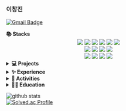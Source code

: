 ### 이창진

[![Gmail Badge](https://img.shields.io/badge/Gmail-d14836?style=flat-square&logo=Gmail&logoColor=white&link=mailto:zw791116@gmail.com)](mailto:changjini32@gmail.com)

<summary><b>📚 Stacks</b></summary>
<div align=center> 
  <img src="https://img.shields.io/badge/c++-00599C?style=for-the-badge&logo=c%2B%2B&logoColor=white">
  <img src="https://img.shields.io/badge/jquery-0769AD?style=for-the-badge&logo=jquery&logoColor=white">
  <img src="https://img.shields.io/badge/java-007396?style=for-the-badge&logo=java&logoColor=white"> 
  <img src="https://img.shields.io/badge/python-3776AB?style=for-the-badge&logo=python&logoColor=white">
  <img src="https://img.shields.io/badge/html5-E34F26?style=for-the-badge&logo=html5&logoColor=white"> 
  <img src="https://img.shields.io/badge/css-1572B6?style=for-the-badge&logo=css3&logoColor=white"> 
  <br>
  <img src="https://img.shields.io/badge/javascript-F7DF1E?style=for-the-badge&logo=javascript&logoColor=black"> 
  <img src="https://img.shields.io/badge/react-61DAFB?style=for-the-badge&logo=react&logoColor=black">
  <img src="https://img.shields.io/badge/node.js-339933?style=for-the-badge&logo=Node.js&logoColor=white">
  <img src="https://img.shields.io/badge/express-000000?style=for-the-badge&logo=express&logoColor=white">
  <br>
  <img src="https://img.shields.io/badge/amazonaws-232F3E?style=for-the-badge&logo=amazonaws&logoColor=white"> 
  <img src="https://img.shields.io/badge/github-181717?style=for-the-badge&logo=github&logoColor=white">
  <img src="https://img.shields.io/badge/git-F05032?style=for-the-badge&logo=git&logoColor=white">
  <img src="https://img.shields.io/badge/linux-FCC624?style=for-the-badge&logo=linux&logoColor=black"> 
  <br>
</div>
<!--프로젝트-->
<details>
  <summary><b>💻 Projects</b></summary>
  <ul>
    <li>
      (<a href= "https://dongdle.com"><b>dongdle.com</b></a>)&nbsp&nbsp동아리 관리 플랫폼 <b>"동들"</b> 개발 및 런칭(대표/프론트엔드), 2022.10 - current
    </li>
    <li>
      (<a href = "https://teammagnus.net"><b>teammagnus.net</b></a>)&nbsp&nbsp<a href = "https://github.com/TEAM-MAGNUS/MAGNUS">동아리 출석 및 회원 관리 사이트 개발 및 운영, 2022.09 - current</a>  
    </li>
    <li>
      <a href= "https://github.com/CSID-DGU/2023-2-CECD3-Release-8">장구 연습을 위한 AI 모델 개발, 2023.10 - current</a>
    </li>
    <li>
      <a href = "https://github.com/HANSORI-DONGGUK/HANSORI">학과 소모임 사이트 개발, 2021.08 - 2022.09</a>  
    </li>
    <li>
      <a href = "https://github.com/CSID-DGU/2021-2-OSSP1-NotScary-2">캠을 이용한 비대면 학습 중 자세 교정 시스템 개발, 2021</a>
    </li>
    <li>
      <a href = "https://github.com/SWEAP2021/SWE_SWEAP">주식 모의투자 및 경진대회 시스템 개발, 2021</a>
    </li>
    <li>
      <a href= "https://github.com/changnos/Face-Encryption-Decryption-In-Video">지능형 CCTV를 위한 영상 내 특정부분 암호화 및 복호화 연구, 2021</a>
    </li>
  </ul>
</details>

<!--경험-->
<details>
  <summary><b>✨ Experience </b></summary>
  <ul>
    <li>
      <a>
        2023 동국대학교 창업지원 팀 선발 및 캠퍼스타운 입주, 2023.05 - current
      </a>
    </li>
    <li>
        동국대학교 창업동아리 <b><MACLE></b> 팀장, 2023.04 - current
    </li>
    <li>
      <a>
        프로그래밍기초와실습 조교 활동(실습문제 제작 및 수업 진행), 2021
      </a>
    </li>
    <li>
      <a>
        동국대학교 컴퓨터공학과 소모임 활동, 2019.03 - current
      </a>
    </li>
  </ul>
</details>
      
<!--기타활동-->
<details>
  <summary><b>🌟 Activities</b></summary>
  <ul>
    <li>
      <a>
        동국대학교 공과대 풍물패 '한소리' 활동, 2019.03 - current
      </a>
    </li>
    <li>
      <a>
        동국대학교 클래식기타 동아리 '현여울' 활동, 2019.03 - current
      </a>
    </li>
    <li>
      <a>
        대학생 주짓수 연합 동아리 '팀마그누스' 운영진 및 코치 활동, 2021.10 - current
      </a>
    </li>
  </ul>
</details>

<!--학력-->
<details>
  <summary><b>👩‍🏫 Education</b></summary>
  <ul>
    <li>
      <a>
        동국대학교 컴퓨터공학과, 2019.03 - current
      </a>
    </li>
  </ul>
</details>

![github stats](https://github-readme-stats.vercel.app/api?username=changnos&theme=dark&show_icons=true)
</br>
[![Solved.ac Profile](http://mazassumnida.wtf/api/v2/generate_badge?boj=changjin0605)](https://solved.ac/changjin0605/)
